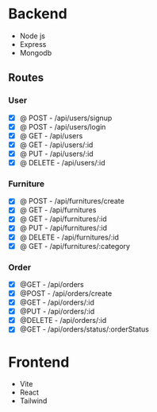 # Backend
  - Node js
  - Express
  - Mongodb
  ## Routes
  ### User
  - [x] @ POST - /api/users/signup
  - [x] @ POST - /api/users/login 
  - [x] @ GET - /api/users 
  - [x] @ GET - /api/users/:id
  - [x] @ PUT - /api/users/:id 
  - [x] @ DELETE - /api/users/:id
  
  ### Furniture
  - [x] @ POST - /api/furnitures/create
  - [x] @ GET - /api/furnitures 
  - [x] @ GET - /api/furnitures/:id
  - [x] @ PUT - /api/furnitures/:id
  - [x] @ DELETE - /api/furnitures/:id
  - [x] @ GET - /api/furnitures/:category
  
  ### Order
  - [x] @GET - /api/orders
  - [x] @POST - /api/orders/create
  - [x] @GET - /api/orders/:id
  - [x] @PUT - /api/orders/:id
  - [x] @DELETE - /api/orders/:id
  - [x] @GET - /api/orders/status/:orderStatus
# Frontend
  - Vite
  - React
  - Tailwind

